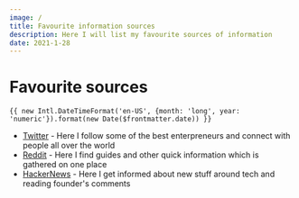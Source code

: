 ```yaml
---
image: /
title: Favourite information sources
description: Here I will list my favourite sources of information
date: 2021-1-28
---
```


# Favourite sources

`{{ new Intl.DateTimeFormat('en-US', {month: 'long', year: 'numeric'}).format(new Date($frontmatter.date)) }}`

- [Twitter](https://twitter.com/) - Here I follow some of the best enterpreneurs and connect with people all over the world
- [Reddit](https://reddit.com) - Here I find guides and other quick information which is gathered on one place
- [HackerNews](https://news.ycombinator.com/) - Here I get informed about new stuff around tech and reading founder's comments
